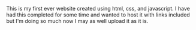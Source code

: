This is my first ever website created using html, css, and javascript. I have had this completed for some time and wanted to host it with links included but I'm doing so much now I may as well upload it as it is.
